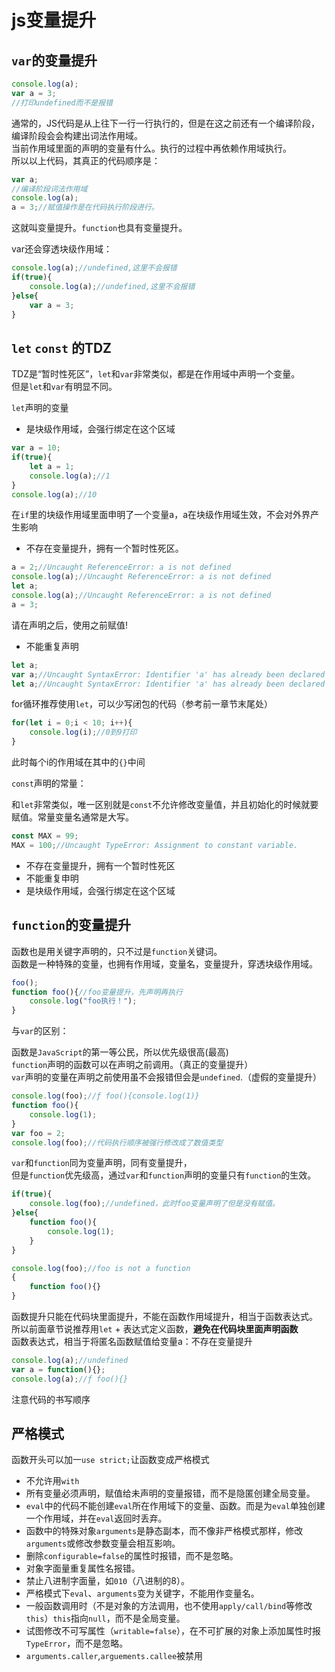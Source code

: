 # js变量提升



## `var`的变量提升

```js
console.log(a);
var a = 3;
//打印undefined而不是报错
```

通常的，JS代码是从上往下一行一行执行的，但是在这之前还有一个编译阶段，编译阶段会会构建出词法作用域。    
当前作用域里面的声明的变量有什么。执行的过程中再依赖作用域执行。    
所以以上代码，其真正的代码顺序是：

```js
var a;
//编译阶段词法作用域
console.log(a);
a = 3;//赋值操作是在代码执行阶段进行。
```

这就叫变量提升。`function`也具有变量提升。

var还会穿透块级作用域：

```js
console.log(a);//undefined,这里不会报错
if(true){
    console.log(a);//undefined,这里不会报错
}else{
    var a = 3;
}
```



## `let`  `const` 的TDZ

TDZ是“暂时性死区”，`let`和`var`非常类似，都是在作用域中声明一个变量。    
但是`let`和`var`有明显不同。

`let`声明的变量

* 是块级作用域，会强行绑定在这个区域

```js
var a = 10;
if(true){
    let a = 1;
    console.log(a);//1
}
console.log(a);//10
```

在`if`里的块级作用域里面申明了一个变量a，a在块级作用域生效，不会对外界产生影响

* 不存在变量提升，拥有一个暂时性死区。

```js
a = 2;//Uncaught ReferenceError: a is not defined
console.log(a);//Uncaught ReferenceError: a is not defined
let a;
console.log(a);//Uncaught ReferenceError: a is not defined
a = 3;
```

请在声明之后，使用之前赋值!

* 不能重复声明

```js
let a;
var a;//Uncaught SyntaxError: Identifier 'a' has already been declared
let a;//Uncaught SyntaxError: Identifier 'a' has already been declared
```

for循环推荐使用`let`，可以少写闭包的代码（参考前一章节末尾处）

```js
for(let i = 0;i < 10; i++){
    console.log(i);//0到9打印
}
```

此时每个i的作用域在其中的`{}`中间

`const`声明的常量：

和`let`非常类似，唯一区别就是`const`不允许修改变量值，并且初始化的时候就要赋值。常量变量名通常是大写。

```js
const MAX = 99;
MAX = 100;//Uncaught TypeError: Assignment to constant variable.
```

* 不存在变量提升，拥有一个暂时性死区
* 不能重复申明
* 是块级作用域，会强行绑定在这个区域



## `function`的变量提升

函数也是用关键字声明的，只不过是`function`关键词。    
函数是一种特殊的变量，也拥有作用域，变量名，变量提升，穿透块级作用域。

```js
foo();
function foo(){//foo变量提升，先声明再执行
    console.log("foo执行！");
}
```

与`var`的区别：

函数是`JavaScript`的第一等公民，所以优先级很高(最高)    
`function`声明的函数可以在声明之前调用。（真正的变量提升）    
`var`声明的变量在声明之前使用虽不会报错但会是`undefined`.（虚假的变量提升）

```js
console.log(foo);//ƒ foo(){console.log(1)}
function foo(){
    console.log(1);
}
var foo = 2;
console.log(foo);//代码执行顺序被强行修改成了数值类型
```

`var`和`function`同为变量声明，同有变量提升，    
但是`function`优先级高，通过`var`和`function`声明的变量只有`function`的生效。

```js
if(true){
    console.log(foo);//undefined，此时foo变量声明了但是没有赋值。
}else{
    function foo(){
        console.log(1);
    }
}
```

```js
console.log(foo);//foo is not a function
{
    function foo(){}
}
```

函数提升只能在代码块里面提升，不能在函数作用域提升，相当于函数表达式。    
所以前面章节说推荐用`let` + 表达式定义函数，**避免在代码块里面声明函数**    
函数表达式，相当于将匿名函数赋值给变量a：不存在变量提升

```js
console.log(a);//undefined
var a = function(){};
console.log(a);//ƒ foo(){}
```

注意代码的书写顺序



## 严格模式

函数开头可以加一`use strict;`让函数变成严格模式

- 不允许用`with`
- 所有变量必须声明，赋值给未声明的变量报错，而不是隐匿创建全局变量。
- `eval`中的代码不能创建`eval`所在作用域下的变量、函数。而是为`eval`单独创建一个作用域，并在`eval`返回时丢弃。
- 函数中的特殊对象`arguments`是静态副本，而不像非严格模式那样，修改`arguments`或修改参数变量会相互影响。
- 删除`configurable=false`的属性时报错，而不是忽略。
- 对象字面量重复属性名报错。
- 禁止八进制字面量，如`010`（八进制的8）。
- 严格模式下`eval`、`arguments`变为关键字，不能用作变量名。
- 一般函数调用时（不是对象的方法调用，也不使用`apply/call/bind`等修改`this`）`this`指向`null`，而不是全局变量。
- 试图修改不可写属性（`writable=false`），在不可扩展的对象上添加属性时报`TypeError`，而不是忽略。
- `arguments.caller`,`arguements.callee`被禁用
